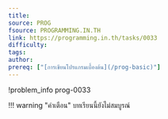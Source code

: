 ```yaml
---
title: 
source: PROG
fsource: PROGRAMMING.IN.TH
link: https://programming.in.th/tasks/0033
difficulty: 
tags: 
author: 
prereq: ["[การเขียนโปรแกรมเบื้องต้น](/prog-basic)"]
---
```


!problem_info prog-0033

!!! warning "คำเตือน"
    บทเรียนนี้ยังไม่สมบูรณ์
